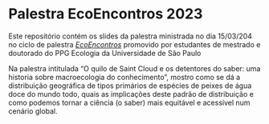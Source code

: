 
# Palestra EcoEncontros 2023

Este repositório contém os slides da palestra ministrada no dia
15/03/204 no ciclo de palestra
[*EcoEncontros*](https://ecoencontros.ib.usp.br/) promovido por
estudantes de mestrado e doutorado do PPG Ecologia da Universidade de
São Paulo

Na palestra intitulada “O quilo de Saint Cloud e os detentores do saber:
uma historia sobre macroecologia do conhecimento”, mostro como se dá a
distribuição geográfica de tipos primários de espécies de peixes de água
doce do mundo todo, quais as implicações deste padrão de distribuição e
como podemos tornar a ciência (o saber) mais equitável e acessível num
cenário global.
